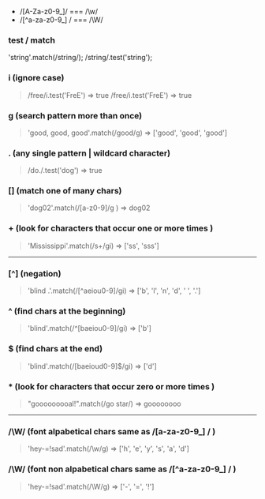 - /[A-Za-z0-9_]/ === /\w/
- /[^a-za-z0-9_] / === /\W/

### test / match

'string'.match(/string/);
/string/.test('string');

### i (ignore case)

> /free/i.test('FreE') => true
> /free/i.test('FreE') => true

### g (search pattern more than once)

> 'good, good, good'.match(/good/g) => ['good', 'good', 'good']

### . (any single pattern | wildcard character)

> /do./.test('dog') => true

### [] (match one of many chars)

> 'dog02'.match(/[a-z0-9]/g ) => dog02

### + (look for characters that occur one or more times )

> 'Mississippi'.match(/s+/gi) => ['ss', 'sss']

<hr />

### [^] (negation)

> 'blind .'.match(/[^aeiou0-9]/gi) => ['b', 'l', 'n', 'd', ' ', '.']

### ^ (find chars at the beginning)

> 'blind'.match(/^[baeiou0-9]/gi) => ['b']

### $ (find chars at the end)

> 'blind'.match(/[baeioud0-9]$/gi) => ['d']

### \* (look for characters that occur zero or more times )

> "gooooooooal!".match(/go star/) => goooooooo

<hr />

### /\W/ (font alpabetical chars same as /[a-za-z0-9_] / )

> 'hey-=!sad'.match(/\w/g) => ['h', 'e', 'y', 's', 'a', 'd']

### /\W/ (font non alpabetical chars same as /[^a-za-z0-9_] / )

> 'hey-=!sad'.match(/\W/g) => ['-', '=', '!']

